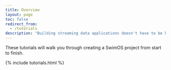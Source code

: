 ```yaml
---
title: Overview
layout: page
toc: false
redirect_from:
  - /tutorials
description: "Building streaming data applications doesn't have to be hard. Learn how to use SwimOS's stateful back-end & real time front-end to bring your data to life."
---
```


These tutorials will walk you through creating a SwimOS project from start to finish.

{% include tutorials.html %}
